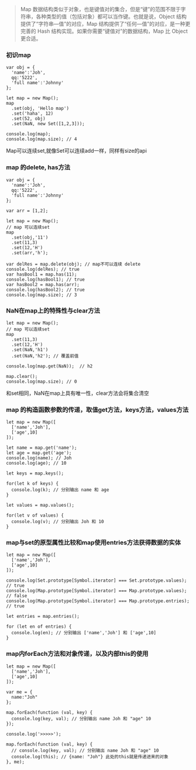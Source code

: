 > Map 数据结构类似于对象，也是键值对的集合，但是“键”的范围不限于字符串，各种类型的值（包括对象）都可以当作键。也就是说，Object 结构提供了“字符串—值”的对应，Map 结构提供了“任何—值”的对应，是一种更完善的 Hash 结构实现。如果你需要“键值对”的数据结构，Map 比 Object 更合适。

### 初识map

```
var obj = {
  'name':'Joh',
  qq:'5222',
  'full name':'Johnny'
};

let map = new Map();
map
  .set(obj, 'Hello map')
  .set('haha', 12)
  .set(52, obj)
  .set(NaN, new Set([1,2,3]));

console.log(map);
console.log(map.size); // 4
```

Map可以连续set,就像Set可以连续add一样，同样有size的api

### map 的delete, has方法 

```
var obj = {
  'name':'Joh',
  qq:'5222',
  'full name':'Johnny'
};

var arr = [1,2];

let map = new Map();
// map 可以连续set
map
  .set(obj,'11')
  .set(11,3)
  .set(12,'H')
  .set(arr,'h');

var delRes = map.delete(obj); // map不可以连续 delete
console.log(delRes); // true
var hasBool1 = map.has(11);
console.log(hasBool1); // true
var hasBool2 = map.has(arr);
console.log(hasBool2); // true
console.log(map.size); // 3
```

### NaN在map上的特殊性与clear方法

```
let map = new Map();
// map 可以连续set
map
  .set(11,3)
  .set(12,'H')
  .set(NaN,'h1')
  .set(NaN,'h2'); // 覆盖前值

console.log(map.get(NaN));  // h2

map.clear();
console.log(map.size); // 0
```

和set相同，NaN在map上具有唯一性，clear方法会将集合清空

### map 的构造函数参数的传递，取值get方法，keys方法，values方法

```
let map = new Map([
  ['name','Joh'],
  ['age',10]
]);

let name = map.get('name');
let age = map.get('age');
console.log(name); // Joh
console.log(age); // 10

let keys = map.keys();

for(let k of keys) {
  console.log(k); // 分别输出 name 和 age
}

let values = map.values();

for(let v of values) {
  console.log(v); // 分别输出 Joh 和 10
}
```

### map与set的原型属性比较和map使用entries方法获得数据的实体

```
let map = new Map([
  ['name','Joh'],
  ['age',10]
]);

console.log(Set.prototype[Symbol.iterator] === Set.prototype.values); // true
console.log(Map.prototype[Symbol.iterator] === Map.prototype.values); // false
console.log(Map.prototype[Symbol.iterator] === Map.prototype.entries); // true

let entries = map.entries();

for (let en of entries) {
  console.log(en); // 分别输出 ['name','Joh'] 和 ['age',10]
}
```

### map内forEach方法和对象传递，以及内部this的使用

```
let map = new Map([
  ['name','Joh'],
  ['age',10]
]);

var me = {
  name:"Joh"
};

map.forEach(function (val, key) {
  console.log(key, val); // 分别输出 name Joh 和 "age" 10
});

console.log('>>>>>');

map.forEach(function (val, key) {
  // console.log(key, val); // 分别输出 name Joh 和 "age" 10
  console.log(this); // {name: "Joh"} 此处的this就是传递进来的对象
}, me);
```